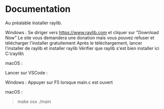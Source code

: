 # Documentation

Au préalable installer raylib.

Windows :
Se diriger vers https://www.raylib.com et cliquer sur "Download Now"
Le site vous demandera une donation mais vous pouvez refuser et télécharger l'installer gratuitement
Après le téléchargement, lancer l'installer de raylib et installer raylib
Vérifier que raylib s'est bien installer ici C:\raylib\

macOS :


Lancer sur VSCode :

Windows :
Appuyer sur F5 lorsque main.c est ouvert

macOS :
> make osx
> ./main
